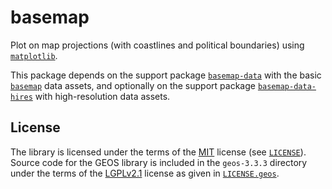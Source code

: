 # basemap

Plot on map projections (with coastlines and political boundaries) using
[`matplotlib`].

This package depends on the support package [`basemap-data`] with the
basic [`basemap`] data assets, and optionally on the support package
[`basemap-data-hires`] with high-resolution data assets.

## License

The library is licensed under the terms of the [MIT] license (see
[`LICENSE`]). Source code for the GEOS library is included in the
`geos-3.3.3` directory under the terms of the [LGPLv2.1] license as
given in [`LICENSE.geos`].


[`matplotlib`]:
https://matplotlib.org/
[`basemap`]:
https://matplotlib.org/basemap/
[`basemap-data`]:
https://pypi.org/project/basemap-data
[`basemap-data-hires`]:
https://pypi.org/project/basemap-data-hires

[LGPLv2.1]:
https://spdx.org/licenses/LGPL-2.1-only.html
[MIT]:
https://spdx.org/licenses/MIT.html

[`LICENSE`]:
https://github.com/matplotlib/basemap/blob/develop/packages/basemap/LICENSE
[`LICENSE.geos`]:
https://github.com/matplotlib/basemap/blob/develop/packages/basemap/LICENSE.geos

